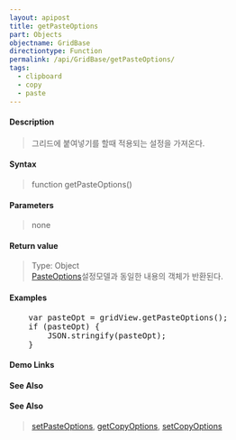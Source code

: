 ```yaml
---
layout: apipost
title: getPasteOptions
part: Objects
objectname: GridBase
directiontype: Function
permalink: /api/GridBase/getPasteOptions/
tags:
  - clipboard
  - copy
  - paste
---
```



#### Description

> 그리드에 붙여넣기를 할때 적용되는 설정을 가져온다.  

#### Syntax

> function getPasteOptions()  

#### Parameters

> none  

#### Return value

> Type: Object  
> [PasteOptions](/api/types/PasteOptions/)설정모델과 동일한 내용의 객체가 반환된다.  

#### Examples 

<pre class="prettyprint">
    var pasteOpt = gridView.getPasteOptions();
    if (pasteOpt) {
        JSON.stringify(pasteOpt);
    }
</pre>

#### Demo Links
#### See Also

#### See Also
> [setPasteOptions](/api/GridBase/setPasteOptions), [getCopyOptions](/api/GridBase/getCopyOptions), [setCopyOptions](/api/GridBase/setCopyOptions)